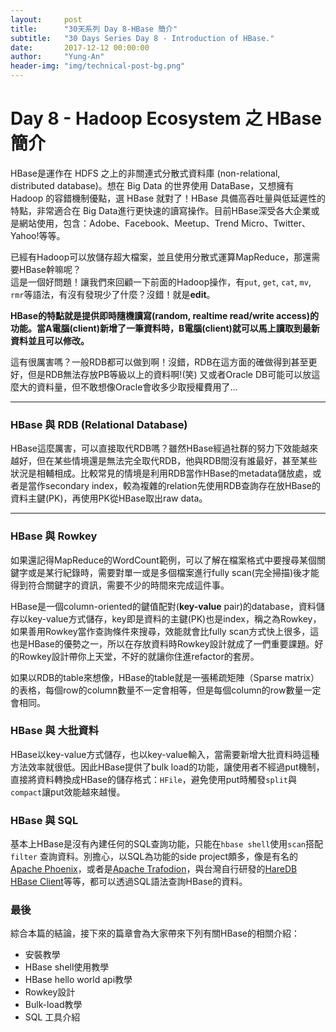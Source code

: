 ```yaml
---
layout:     post
title:      "30天系列 Day 8-HBase 簡介"
subtitle:   "30 Days Series Day 8 - Introduction of HBase."
date:       2017-12-12 00:00:00
author:     "Yung-An"
header-img: "img/technical-post-bg.png"
---
```


# Day 8 - Hadoop Ecosystem 之 HBase 簡介

HBase是運作在 HDFS 之上的非關連式分散式資料庫 (non-relational, distributed database)。想在 Big Data 的世界使用 DataBase，又想擁有 Hadoop 的容錯機制優點，選 HBase 就對了！HBase 具備高吞吐量與低延遲性的特點，非常適合在 Big Data進行更快速的讀寫操作。目前HBase深受各大企業或是網站使用，包含：Adobe、Facebook、Meetup、Trend Micro、Twitter、Yahoo!等等。

已經有Hadoop可以放儲存超大檔案，並且使用分散式運算MapReduce，那還需要HBase幹嘛呢？    
這是一個好問題！讓我們來回顧一下前面的Hadoop操作，有`put`, `get`, `cat`, `mv`, `rmr`等語法，有沒有發現少了什麼？沒錯！就是**edit**。    

**HBase的特點就是提供即時隨機讀寫(random, realtime read/write access)的功能。當A電腦(client)新增了一筆資料時，B電腦(client)就可以馬上讀取到最新資料並且可以修改。**

這有很厲害嗎？一般RDB都可以做到啊！沒錯，RDB在這方面的確做得到甚至更好，但是RDB無法存放PB等級以上的資料啊!(笑) 又或者Oracle DB可能可以放這麼大的資料量，但不敢想像Oracle會收多少取授權費用了...

---
### HBase 與 RDB (Relational Database)

HBase這麼厲害，可以直接取代RDB嗎？雖然HBase經過社群的努力下效能越來越好，但在某些情境還是無法完全取代RDB，他與RDB間沒有誰最好，甚至某些狀況是相輔相成。比較常見的情境是利用RDB當作HBase的metadata儲放處，或者是當作secondary index，較為複雜的relation先使用RDB查詢存在放HBase的資料主鍵(PK)，再使用PK從HBase取出raw data。

---
### HBase 與 Rowkey

如果還記得MapReduce的WordCount範例，可以了解在檔案格式中要搜尋某個關鍵字或是某行紀錄時，需要對單一或是多個檔案進行fully scan(完全掃描)後才能得到符合關鍵字的資訊，需要不少的時間來完成這件事。    

HBase是一個column-oriented的鍵值配對(**key-value** pair)的database，資料儲存以key-value方式儲存，key即是資料的主鍵(PK)也是index，稱之為Rowkey，如果善用Rowkey當作查詢條件來搜尋，效能就會比fully scan方式快上很多，這也是HBase的優勢之一，所以在存放資料時Rowkey設計就成了一們重要課題。好的Rowkey設計帶你上天堂，不好的就讓你住進refactor的套房。    

如果以RDB的table來想像，HBase的table就是一張稀疏矩陣（Sparse matrix）的表格，每個row的column數量不一定會相等，但是每個column的row數量一定會相同。

### HBase 與 大批資料

HBase以key-value方式儲存，也以key-value輸入，當需要新增大批資料時這種方法效率就很低。因此HBase提供了bulk load的功能，讓使用者不經過put機制，直接將資料轉換成HBase的儲存格式：`HFile`，避免使用put時觸發`split`與`compact`讓put效能越來越慢。

### HBase 與 SQL

基本上HBase是沒有內建任何的SQL查詢功能，只能在`hbase shell`使用`scan`搭配`filter` 查詢資料。別擔心，以SQL為功能的side project頗多，像是有名的[Apache Phoenix][phoenix_official]，或者是[Apache Trafodion][trafodion_official]，與台灣自行研發的[HareDB HBase Client][haredbhbaseclient_official]等等，都可以透過SQL語法查詢HBase的資料。

### 最後

綜合本篇的結論，接下來的篇章會為大家帶來下列有關HBase的相關介紹：
* 安裝教學
* HBase shell使用教學
* HBase hello world api教學
* Rowkey設計
* Bulk-load教學
* SQL 工具介紹

[phoenix_official]: http://phoenix.apache.org/
[trafodion_official]: http://trafodion.incubator.apache.org/
[haredbhbaseclient_official]: https://sourceforge.net/projects/haredbhbaseclie/
